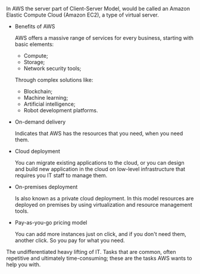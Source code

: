 In AWS the server part of Client-Server Model, would be called an Amazon Elastic Compute Cloud (Amazon EC2), a type of virtual server.

- Benefits of AWS

    AWS offers a massive range of services for every business, starting with basic elements:

    - Compute;
    - Storage;
    - Network security tools;

    Through complex solutions like:

    - Blockchain;
    - Machine learning;
    - Artificial intelligence;
    - Robot development platforms.
- On-demand delivery

    Indicates that AWS has the resources that you need, when you need them.

- Cloud deployment

    You can migrate existing applications to the cloud, or you can design and build new application in the cloud on low-level infrastructure that requires you IT staff to manage them.

- On-premises deployment

    Is also known as a private cloud deployment. In this model resources are deployed on premises by using virtualization and resource management tools.

- Pay-as-you-go pricing model

    You can add more instances just on click, and if you don't need them, another click. So you pay for what you need.

The undifferentiated heavy lifting of IT. Tasks that are common, often repetitive and ultimately time-consuming; these are the tasks AWS wants to help you with.

